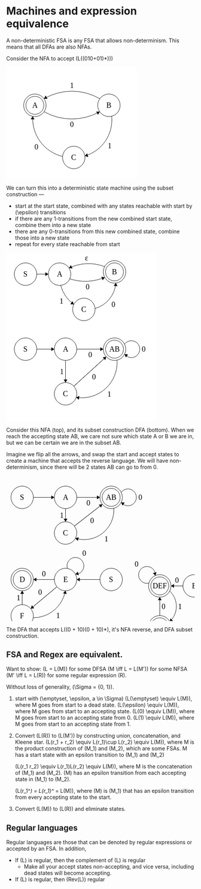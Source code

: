 # Machines and expression equivalence

A non-deterministic FSA is any FSA that allows non-determinism. This means that all DFAs are also NFAs.

Consider the NFA to accept \(L((010+01)*))\)

<svg width="350" height="300" version="1.1" xmlns="http://www.w3.org/2000/svg" style="background: white;">
	<ellipse stroke="black" stroke-width="1" fill="none" cx="76.5" cy="102.5" rx="30" ry="30"/>
	<text x="69.5" y="108.5" font-family="Times New Roman" font-size="20">A</text>
	<ellipse stroke="black" stroke-width="1" fill="none" cx="76.5" cy="102.5" rx="24" ry="24"/>
	<ellipse stroke="black" stroke-width="1" fill="none" cx="274.5" cy="102.5" rx="30" ry="30"/>
	<text x="267.5" y="108.5" font-family="Times New Roman" font-size="20">B</text>
	<ellipse stroke="black" stroke-width="1" fill="none" cx="180.5" cy="241.5" rx="30" ry="30"/>
	<text x="173.5" y="247.5" font-family="Times New Roman" font-size="20">C</text>
	<path stroke="black" stroke-width="1" fill="none" d="M 249.911,119.602 A 152.585,152.585 0 0 1 101.089,119.602"/>
	<polygon fill="black" stroke-width="1" points="249.911,119.602 240.489,119.139 245.365,127.869"/>
	<text x="170.5" y="159.5" font-family="Times New Roman" font-size="20">0</text>
	<path stroke="black" stroke-width="1" fill="none" d="M 100.774,84.958 A 149.051,149.051 0 0 1 250.226,84.958"/>
	<polygon fill="black" stroke-width="1" points="100.774,84.958 110.203,85.273 105.189,76.621"/>
	<text x="170.5" y="55.5" font-family="Times New Roman" font-size="20">1</text>
	<path stroke="black" stroke-width="1" fill="none" d="M 281.876,131.463 A 100.105,100.105 0 0 1 210.127,237.561"/>
	<polygon fill="black" stroke-width="1" points="210.127,237.561 219.203,240.137 216.42,230.532"/>
	<text x="271.5" y="216.5" font-family="Times New Roman" font-size="20">1</text>
	<path stroke="black" stroke-width="1" fill="none" d="M 150.722,238.836 A 104.305,104.305 0 0 1 70.652,131.819"/>
	<polygon fill="black" stroke-width="1" points="70.652,131.819 65.235,139.543 75.221,140.073"/>
	<text x="75.5" y="219.5" font-family="Times New Roman" font-size="20">0</text>
</svg>


We can turn this into a deterministic state machine using the subset construction &mdash; 

* start at the start state, combined with any states reachable with start by \(\epsilon\) transitions
* if there are any 1-transitions from the new combined start state, combine them into a new state
* there are any 0-transitions from this new combined state, combine those into a new state
* repeat for every state reachable from start

<svg width="400" height="450" version="1.1" xmlns="http://www.w3.org/2000/svg" style="background: white;">
	<ellipse stroke="black" stroke-width="1" fill="none" cx="51.5" cy="57.5" rx="30" ry="30"/>
	<text x="45.5" y="63.5" font-family="Times New Roman" font-size="20">S</text>
	<ellipse stroke="black" stroke-width="1" fill="none" cx="142.5" cy="57.5" rx="30" ry="30"/>
	<text x="135.5" y="63.5" font-family="Times New Roman" font-size="20">A</text>
	<ellipse stroke="black" stroke-width="1" fill="none" cx="289.5" cy="51.5" rx="30" ry="30"/>
	<text x="282.5" y="57.5" font-family="Times New Roman" font-size="20">B</text>
	<ellipse stroke="black" stroke-width="1" fill="none" cx="289.5" cy="51.5" rx="24" ry="24"/>
	<ellipse stroke="black" stroke-width="1" fill="none" cx="207.5" cy="151.5" rx="30" ry="30"/>
	<text x="200.5" y="157.5" font-family="Times New Roman" font-size="20">C</text>
	<ellipse stroke="black" stroke-width="1" fill="none" cx="51.5" cy="257.5" rx="30" ry="30"/>
	<text x="45.5" y="263.5" font-family="Times New Roman" font-size="20">S</text>
	<ellipse stroke="black" stroke-width="1" fill="none" cx="158.5" cy="257.5" rx="30" ry="30"/>
	<text x="151.5" y="263.5" font-family="Times New Roman" font-size="20">A</text>
	<ellipse stroke="black" stroke-width="1" fill="none" cx="158.5" cy="376.5" rx="30" ry="30"/>
	<text x="151.5" y="382.5" font-family="Times New Roman" font-size="20">C</text>
	<ellipse stroke="black" stroke-width="1" fill="none" cx="289.5" cy="257.5" rx="30" ry="30"/>
	<text x="275.5" y="263.5" font-family="Times New Roman" font-size="20">AB</text>
	<ellipse stroke="black" stroke-width="1" fill="none" cx="289.5" cy="257.5" rx="24" ry="24"/>
	<path stroke="black" stroke-width="1" fill="none" d="M 263.379,66.127 A 133.876,133.876 0 0 1 169.726,69.95"/>
	<polygon fill="black" stroke-width="1" points="263.379,66.127 254.066,64.623 257.946,73.839"/>
	<text x="212.5" y="97.5" font-family="Times New Roman" font-size="20">0</text>
	<path stroke="black" stroke-width="1" fill="none" d="M 180.725,138.264 A 92.061,92.061 0 0 1 145.431,87.223"/>
	<polygon fill="black" stroke-width="1" points="180.725,138.264 177.137,129.539 171.31,137.666"/>
	<text x="142.5" y="135.5" font-family="Times New Roman" font-size="20">1</text>
	<path stroke="black" stroke-width="1" fill="none" d="M 293.035,81.099 A 76.792,76.792 0 0 1 237.218,149.169"/>
	<polygon fill="black" stroke-width="1" points="293.035,81.099 287.439,88.694 297.41,89.458"/>
	<text x="281.5" y="144.5" font-family="Times New Roman" font-size="20">0</text>
	<polygon stroke="black" stroke-width="1" points="81.5,57.5 112.5,57.5"/>
	<polygon fill="black" stroke-width="1" points="112.5,57.5 104.5,52.5 104.5,62.5"/>
	<path stroke="black" stroke-width="1" fill="none" d="M 167.698,41.361 A 121.122,121.122 0 0 1 263.07,37.468"/>
	<polygon fill="black" stroke-width="1" points="167.698,41.361 177.072,42.423 172.76,33.4"/>
	<text x="210.5" y="20.5" font-family="Times New Roman" font-size="20">&#949;</text>
	<polygon stroke="black" stroke-width="1" points="81.5,257.5 128.5,257.5"/>
	<polygon fill="black" stroke-width="1" points="128.5,257.5 120.5,252.5 120.5,262.5"/>
	<polygon stroke="black" stroke-width="1" points="188.5,257.5 259.5,257.5"/>
	<polygon fill="black" stroke-width="1" points="259.5,257.5 251.5,252.5 251.5,262.5"/>
	<text x="219.5" y="278.5" font-family="Times New Roman" font-size="20">0</text>
	<polygon stroke="black" stroke-width="1" points="158.5,287.5 158.5,346.5"/>
	<polygon fill="black" stroke-width="1" points="158.5,346.5 163.5,338.5 153.5,338.5"/>
	<text x="143.5" y="323.5" font-family="Times New Roman" font-size="20">1</text>
	<path stroke="black" stroke-width="1" fill="none" d="M 316.297,244.275 A 22.5,22.5 0 1 1 316.297,270.725"/>
	<text x="362.5" y="263.5" font-family="Times New Roman" font-size="20">0</text>
	<polygon fill="black" stroke-width="1" points="316.297,270.725 319.83,279.473 325.708,271.382"/>
	<path stroke="black" stroke-width="1" fill="none" d="M 296.161,286.622 A 94.325,94.325 0 0 1 186.85,385.919"/>
	<polygon fill="black" stroke-width="1" points="186.85,385.919 193.94,392.142 195.551,382.273"/>
	<text x="270.5" y="383.5" font-family="Times New Roman" font-size="20">1</text>
	<polygon stroke="black" stroke-width="1" points="180.706,356.328 267.294,277.672"/>
	<polygon fill="black" stroke-width="1" points="267.294,277.672 258.011,279.35 264.735,286.752"/>
	<text x="229.5" y="337.5" font-family="Times New Roman" font-size="20">0</text>
</svg>

Consider this NFA (top), and its subset construction DFA (bottom). When we reach the accepting state AB, we care not sure which state A or B we are in, but we can be certain we are in the subset AB.

Imagine we flip all the arrows, and swap the start and accept states to create a machine that accepts the reverse language. We will have non-determinism, since there will be 2 states AB can go to from 0.

<svg width="650" height="500" version="1.1" xmlns="http://www.w3.org/2000/svg">
	<ellipse stroke="black" stroke-width="1" fill="none" cx="42.5" cy="58.5" rx="30" ry="30"/>
	<text x="36.5" y="64.5" font-family="Times New Roman" font-size="20">S</text>
	<ellipse stroke="black" stroke-width="1" fill="none" cx="158.5" cy="58.5" rx="30" ry="30"/>
	<text x="151.5" y="64.5" font-family="Times New Roman" font-size="20">A</text>
	<ellipse stroke="black" stroke-width="1" fill="none" cx="158.5" cy="153.5" rx="30" ry="30"/>
	<text x="151.5" y="159.5" font-family="Times New Roman" font-size="20">C</text>
	<ellipse stroke="black" stroke-width="1" fill="none" cx="280.5" cy="58.5" rx="30" ry="30"/>
	<text x="266.5" y="64.5" font-family="Times New Roman" font-size="20">AB</text>
	<ellipse stroke="black" stroke-width="1" fill="none" cx="280.5" cy="58.5" rx="24" ry="24"/>
	<ellipse stroke="black" stroke-width="1" fill="none" cx="158.5" cy="277.5" rx="30" ry="30"/>
	<text x="152.5" y="283.5" font-family="Times New Roman" font-size="20">E</text>
	<ellipse stroke="black" stroke-width="1" fill="none" cx="42.5" cy="277.5" rx="30" ry="30"/>
	<text x="35.5" y="283.5" font-family="Times New Roman" font-size="20">D</text>
	<ellipse stroke="black" stroke-width="1" fill="none" cx="42.5" cy="277.5" rx="24" ry="24"/>
	<ellipse stroke="black" stroke-width="1" fill="none" cx="42.5" cy="374.5" rx="30" ry="30"/>
	<text x="36.5" y="380.5" font-family="Times New Roman" font-size="20">F</text>
	<ellipse stroke="black" stroke-width="1" fill="none" cx="280.5" cy="277.5" rx="30" ry="30"/>
	<text x="274.5" y="283.5" font-family="Times New Roman" font-size="20">S</text>
	<ellipse stroke="black" stroke-width="1" fill="none" cx="410.5" cy="294.5" rx="30" ry="30"/>
	<text x="391.5" y="300.5" font-family="Times New Roman" font-size="20">DEF</text>
	<ellipse stroke="black" stroke-width="1" fill="none" cx="410.5" cy="294.5" rx="24" ry="24"/>
	<ellipse stroke="black" stroke-width="1" fill="none" cx="502.5" cy="294.5" rx="30" ry="30"/>
	<text x="496.5" y="300.5" font-family="Times New Roman" font-size="20">E</text>
	<ellipse stroke="black" stroke-width="1" fill="none" cx="585.5" cy="294.5" rx="30" ry="30"/>
	<text x="579.5" y="300.5" font-family="Times New Roman" font-size="20">S</text>
	<ellipse stroke="black" stroke-width="1" fill="none" cx="410.5" cy="403.5" rx="30" ry="30"/>
	<text x="397.5" y="409.5" font-family="Times New Roman" font-size="20">DE</text>
	<ellipse stroke="black" stroke-width="1" fill="none" cx="410.5" cy="403.5" rx="24" ry="24"/>
	<polygon stroke="black" stroke-width="1" points="72.5,58.5 128.5,58.5"/>
	<polygon fill="black" stroke-width="1" points="128.5,58.5 120.5,53.5 120.5,63.5"/>
	<polygon stroke="black" stroke-width="1" points="188.5,58.5 250.5,58.5"/>
	<polygon fill="black" stroke-width="1" points="250.5,58.5 242.5,53.5 242.5,63.5"/>
	<text x="214.5" y="79.5" font-family="Times New Roman" font-size="20">0</text>
	<polygon stroke="black" stroke-width="1" points="158.5,88.5 158.5,123.5"/>
	<polygon fill="black" stroke-width="1" points="158.5,123.5 163.5,115.5 153.5,115.5"/>
	<text x="143.5" y="112.5" font-family="Times New Roman" font-size="20">1</text>
	<path stroke="black" stroke-width="1" fill="none" d="M 307.297,45.275 A 22.5,22.5 0 1 1 307.297,71.725"/>
	<text x="353.5" y="64.5" font-family="Times New Roman" font-size="20">0</text>
	<polygon fill="black" stroke-width="1" points="307.297,71.725 310.83,80.473 316.708,72.382"/>
	<path stroke="black" stroke-width="1" fill="none" d="M 287.651,87.452 A 79.415,79.415 0 0 1 184.817,167.527"/>
	<polygon fill="black" stroke-width="1" points="184.817,167.527 190.976,174.673 193.939,165.123"/>
	<text x="262.5" y="175.5" font-family="Times New Roman" font-size="20">1</text>
	<polygon stroke="black" stroke-width="1" points="182.17,135.068 256.83,76.932"/>
	<polygon fill="black" stroke-width="1" points="256.83,76.932 247.446,77.902 253.59,85.792"/>
	<text x="224.5" y="126.5" font-family="Times New Roman" font-size="20">0</text>
	<polygon stroke="black" stroke-width="1" points="250.5,277.5 188.5,277.5"/>
	<polygon fill="black" stroke-width="1" points="188.5,277.5 196.5,282.5 196.5,272.5"/>
	<path stroke="black" stroke-width="1" fill="none" d="M 163.566,248.05 A 22.5,22.5 0 1 1 184.957,263.607"/>
	<text x="203.5" y="213.5" font-family="Times New Roman" font-size="20">0</text>
	<polygon fill="black" stroke-width="1" points="184.957,263.607 194.109,265.894 191.024,256.382"/>
	<polygon stroke="black" stroke-width="1" points="128.5,277.5 72.5,277.5"/>
	<polygon fill="black" stroke-width="1" points="72.5,277.5 80.5,282.5 80.5,272.5"/>
	<text x="95.5" y="268.5" font-family="Times New Roman" font-size="20">0</text>
	<polygon stroke="black" stroke-width="1" points="42.5,344.5 42.5,307.5"/>
	<polygon fill="black" stroke-width="1" points="42.5,307.5 37.5,315.5 47.5,315.5"/>
	<text x="27.5" y="332.5" font-family="Times New Roman" font-size="20">1</text>
	<path stroke="black" stroke-width="1" fill="none" d="M 158.199,307.353 A 87.935,87.935 0 0 1 71.935,379.488"/>
	<polygon fill="black" stroke-width="1" points="158.199,307.353 151.843,314.325 161.68,316.121"/>
	<text x="133.5" y="379.5" font-family="Times New Roman" font-size="20">1</text>
	<polygon stroke="black" stroke-width="1" points="135.486,296.745 65.514,355.255"/>
	<polygon fill="black" stroke-width="1" points="65.514,355.255 74.859,353.959 68.444,346.288"/>
	<text x="85.5" y="317.5" font-family="Times New Roman" font-size="20">0</text>
	<polygon stroke="black" stroke-width="1" points="555.5,294.5 532.5,294.5"/>
	<polygon fill="black" stroke-width="1" points="532.5,294.5 540.5,299.5 540.5,289.5"/>
	<polygon stroke="black" stroke-width="1" points="472.5,294.5 440.5,294.5"/>
	<polygon fill="black" stroke-width="1" points="440.5,294.5 448.5,299.5 448.5,289.5"/>
	<text x="451.5" y="285.5" font-family="Times New Roman" font-size="20">0</text>
	<path stroke="black" stroke-width="1" fill="none" d="M 381.547,287.102 A 22.5,22.5 0 1 1 398.761,267.019"/>
	<text x="343.5" y="242.5" font-family="Times New Roman" font-size="20">0</text>
	<polygon fill="black" stroke-width="1" points="398.761,267.019 401.771,258.078 392.043,260.396"/>
	<path stroke="black" stroke-width="1" fill="none" d="M 436.881,308.007 A 55.65,55.65 0 0 1 436.881,389.993"/>
	<polygon fill="black" stroke-width="1" points="436.881,389.993 446.156,388.265 439.392,380.899"/>
	<text x="459.5" y="355.5" font-family="Times New Roman" font-size="20">1</text>
	<polygon stroke="black" stroke-width="1" points="410.5,373.5 410.5,324.5"/>
	<polygon fill="black" stroke-width="1" points="410.5,324.5 405.5,332.5 415.5,332.5"/>
	<text x="415.5" y="355.5" font-family="Times New Roman" font-size="20">0</text>
</svg>

The DFA that accepts L((0 + 10)(0 + 10)*), it's NFA reverse, and DFA subset construction.

## FSA and Regex are equivalent.

Want to show:
\(L = L(M)\) for some DFSA \(M \iff L = L(M')\) for some NFSA \(M' \iff L = L(R)\) for some regular expression \(R\).

Without loss of generality, \(\Sigma = \{0, 1\}\).

1. start with \(\emptyset, \epsilon, a \in \Sigma\)
\(L(\emptyset) \equiv L(M)\), where M goes from start to a dead state.
\(L(\epsilon) \equiv L(M)\), where M goes from start to an accepting state.
\(L(0) \equiv L(M)\), where M goes from start to an accepting state from 0.
\(L(1) \equiv L(M)\), where M goes from start to an accepting state from 1.

2. Convert \(L(R)\) to \(L(M')\) by constructing union, concatenation, and Kleene star.
   \(L(r_1 + r_2) \equiv L(r_1)\cup L(r_2) \equiv L(M)\), where M is the product construction of \(M_1\) and \(M_2\), which are some FSAs. M has a start state with an epsilon transition to \(M_1\) and \(M_2\)

    \(L(r_1 r_2) \equiv L(r_1)L(r_2) \equiv L(M)\), where M is the concatenation of \(M_1\) and \(M_2\). \(M\) has an epsilon transition from each accepting state in \(M_1\) to \(M_2\).

    \(L(r_1^*) = L(r_1)^* = L(M)\), where \(M\) is \(M_1\) that has an epsilon transition from every accepting state to the start.

3. Convert \(L(M)\) to \(L(R)\) and eliminate states.

## Regular languages

Regular languages are those that can be denoted by regular expressions or accepted by an FSA. In addition, 

- If \(L\) is regular, then the complement of \(L\) is regular
    - Make all your accept states non-accepting, and vice versa, including dead states will become accepting.
- If \(L\) is regular, then \(Rev(L)\) regular